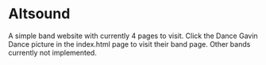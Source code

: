 # Altsound
A simple band website with currently 4 pages to visit.
Click the Dance Gavin Dance picture in the index.html page to visit their band page. Other bands currently not implemented.
